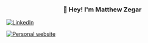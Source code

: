 <h3 align="center">👋 Hey! I'm Matthew Zegar</h3>

<p align="center">
  
  <a href="https://www.linkedin.com/in/matthewzegar/" target="_blank"><img src="https://img.shields.io/badge/LinkedIn-%230077B5.svg?&style=flat-square&logo=linkedin&logoColor=white" alt="LinkedIn"></a>

  <a href="https://mzegar.github.io/" target="_blank"><img src="https://img.shields.io/badge/portfolio-%231877F2.svg?&style=flat-square&logo=hack&logoColor=white" alt="Personal website"></a>
  
</p>
